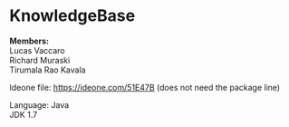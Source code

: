 # KnowledgeBase

**Members:**  
Lucas Vaccaro  
Richard Muraski  
Tirumala Rao Kavala

Ideone file: https://ideone.com/51E47B (does not need the package line)

Language: Java  
JDK 1.7